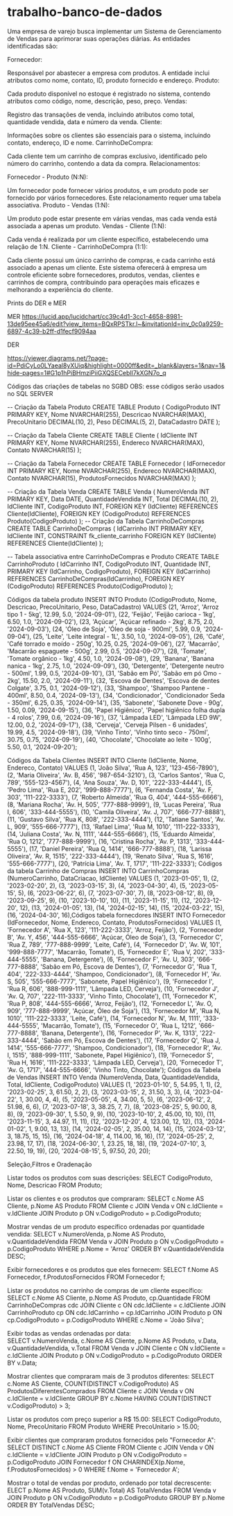 # trabalho-banco-de-dados
Uma empresa de varejo busca implementar um Sistema de Gerenciamento de Vendas para aprimorar suas operações diárias. As entidades identificadas são:

Fornecedor:

Responsável por abastecer a empresa com produtos. A entidade inclui atributos como nome, contato, ID, produto fornecido e endereço.
Produto:

Cada produto disponível no estoque é registrado no sistema, contendo atributos como código, nome, descrição, peso, preço.
Vendas:

Registro das transações de venda, incluindo atributos como total, quantidade vendida, data e número da venda.
Cliente:

Informações sobre os clientes são essenciais para o sistema, incluindo contato, endereço, ID e nome.
CarrinhoDeCompra:

Cada cliente tem um carrinho de compras exclusivo, identificado pelo número do carrinho, contendo a data da compra.
Relacionamentos:

Fornecedor - Produto (N:N):

Um fornecedor pode fornecer vários produtos, e um produto pode ser fornecido por vários fornecedores. Este relacionamento requer uma tabela associativa.
Produto - Vendas (1:N):

Um produto pode estar presente em várias vendas, mas cada venda está associada a apenas um produto.
Vendas - Cliente (1:N):

Cada venda é realizada por um cliente específico, estabelecendo uma relação de 1:N.
Cliente - CarrinhoDeCompra (1:1):

Cada cliente possui um único carrinho de compras, e cada carrinho está associado a apenas um cliente.
Este sistema oferecerá à empresa um controle eficiente sobre fornecedores, produtos, vendas, clientes e carrinhos de compra, contribuindo para operações mais eficazes e melhorando a experiência do cliente.


Prints do DER e MER

MER
https://lucid.app/lucidchart/cc39c4d1-3cc1-4658-8981-13de95ee45a6/edit?view_items=BQxRPSTkr.l~&invitationId=inv_0c0a9259-6897-4c39-b2ff-d1fecf9094aa

DER

https://viewer.diagrams.net/?page-id=PdiCyLo0LYaeal8yXUiq&highlight=0000ff&edit=_blank&layers=1&nav=1&hide-pages=1#G1p1hPiBHmziPiiGXQSECebIl7kXGN7o_q

Códigos das criações de tabelas no SGBD
OBS: esse códigos serão usados no SQL SERVER

-- Criação da Tabela Produto
CREATE TABLE Produto (
    CodigoProduto INT PRIMARY KEY,
    Nome NVARCHAR(255),
    Descricao NVARCHAR(MAX),
    PrecoUnitario DECIMAL(10, 2),
    Peso DECIMAL(5, 2),
    DataCadastro DATE
);

-- Criação da Tabela Cliente
CREATE TABLE Cliente (
    IdCliente INT PRIMARY KEY,
    Nome NVARCHAR(255),
    Endereco NVARCHAR(MAX),
    Contato NVARCHAR(15)
);

-- Criação da Tabela Fornecedor
CREATE TABLE Fornecedor (
    IdFornecedor INT PRIMARY KEY,
    Nome NVARCHAR(255),
    Endereco NVARCHAR(MAX),
    Contato NVARCHAR(15),
    ProdutosFornecidos NVARCHAR(MAX)
);

-- Criação da Tabela Venda
CREATE TABLE Venda (
    NumeroVenda INT PRIMARY KEY,
    Data DATE,
    QuantidadeVendida INT,
    Total DECIMAL(10, 2),
    IdCliente INT,
    CodigoProduto INT,
    FOREIGN KEY (IdCliente) REFERENCES Cliente(IdCliente),
    FOREIGN KEY (CodigoProduto) REFERENCES Produto(CodigoProduto)
);
-- Criação da Tabela CarrinhoDeCompras
CREATE TABLE CarrinhoDeCompras (
    IdCarrinho INT PRIMARY KEY,
    IdCliente INT,
    CONSTRAINT fk_cliente_carrinho FOREIGN KEY (IdCliente) REFERENCES Cliente(IdCliente)
);

-- Tabela associativa entre CarrinhoDeCompras e Produto
CREATE TABLE CarrinhoProduto (
    IdCarrinho INT,
    CodigoProduto INT,
    Quantidade INT,
    PRIMARY KEY (IdCarrinho, CodigoProduto),
    FOREIGN KEY (IdCarrinho) REFERENCES CarrinhoDeCompras(IdCarrinho),
    FOREIGN KEY (CodigoProduto) REFERENCES Produto(CodigoProduto)
);

Códigos da tabela produto
INSERT INTO Produto (CodigoProduto, Nome, Descricao, PrecoUnitario, Peso, DataCadastro)
VALUES
    (21, 'Arroz', 'Arroz tipo 1 - 5kg', 12.99, 5.0, '2024-09-01'),
    (22, 'Feijão', 'Feijão carioca - 1kg', 6.50, 1.0, '2024-09-02'),
    (23, 'Açúcar', 'Açúcar refinado - 2kg', 8.75, 2.0, '2024-09-03'),
    (24, 'Óleo de Soja', 'Óleo de soja - 900ml', 5.99, 0.9, '2024-09-04'),
    (25, 'Leite', 'Leite integral - 1L', 3.50, 1.0, '2024-09-05'),
    (26, 'Café', 'Café torrado e moído - 250g', 10.25, 0.25, '2024-09-06'),
    (27, 'Macarrão', 'Macarrão espaguete - 500g', 2.99, 0.5, '2024-09-07'),
    (28, 'Tomate', 'Tomate orgânico - 1kg', 4.50, 1.0, '2024-09-08'),
    (29, 'Banana', 'Banana nanica - 1kg', 2.75, 1.0, '2024-09-09'),
    (30, 'Detergente', 'Detergente neutro - 500ml', 1.99, 0.5, '2024-09-10'),
    (31, 'Sabão em Pó', 'Sabão em pó Omo - 2kg', 15.50, 2.0, '2024-09-11'),
    (32, 'Escova de Dentes', 'Escova de dentes Colgate', 3.75, 0.1, '2024-09-12'),
    (33, 'Shampoo', 'Shampoo Pantene - 400ml', 8.50, 0.4, '2024-09-13'),
    (34, 'Condicionador', 'Condicionador Seda - 350ml', 6.25, 0.35, '2024-09-14'),
    (35, 'Sabonete', 'Sabonete Dove - 90g', 1.50, 0.09, '2024-09-15'),
    (36, 'Papel Higiênico', 'Papel higiênico folha dupla - 4 rolos', 7.99, 0.6, '2024-09-16'),
    (37, 'Lâmpada LED', 'Lâmpada LED 9W', 12.00, 0.2, '2024-09-17'),
    (38, 'Cerveja', 'Cerveja Pilsen - 6 unidades', 19.99, 4.5, '2024-09-18'),
    (39, 'Vinho Tinto', 'Vinho tinto seco - 750ml', 30.75, 0.75, '2024-09-19'),
    (40, 'Chocolate', 'Chocolate ao leite - 100g', 5.50, 0.1, '2024-09-20');

Códigos da Tabela Clientes
  INSERT INTO Cliente (IdCliente, Nome, Endereco, Contato)
VALUES
    (1, 'João Silva', 'Rua A, 123', '123-456-7890'),
    (2, 'Maria Oliveira', 'Av. B, 456', '987-654-3210'),
    (3, 'Carlos Santos', 'Rua C, 789', '555-123-4567'),
    (4, 'Ana Souza', 'Av. D, 101', '222-333-4444'),
    (5, 'Pedro Lima', 'Rua E, 202', '999-888-7777'),
    (6, 'Fernanda Costa', 'Av. F, 303', '111-222-3333'),
    (7, 'Roberto Almeida', 'Rua G, 404', '444-555-6666'),
    (8, 'Mariana Rocha', 'Av. H, 505', '777-888-9999'),
    (9, 'Lucas Pereira', 'Rua I, 606', '333-444-5555'),
    (10, 'Camila Oliveira', 'Av. J, 707', '666-777-8888'),
    (11, 'Gustavo Silva', 'Rua K, 808', '222-333-4444'),
    (12, 'Tatiane Santos', 'Av. L, 909', '555-666-7777'),
    (13, 'Rafael Lima', 'Rua M, 1010', '111-222-3333'),
    (14, 'Juliana Costa', 'Av. N, 1111', '444-555-6666'),
    (15, 'Eduardo Almeida', 'Rua O, 1212', '777-888-9999'),
    (16, 'Cristina Rocha', 'Av. P, 1313', '333-444-5555'),
    (17, 'Daniel Pereira', 'Rua Q, 1414', '666-777-8888'),
    (18, 'Larissa Oliveira', 'Av. R, 1515', '222-333-4444'),
    (19, 'Renato Silva', 'Rua S, 1616', '555-666-7777'),
    (20, 'Patrícia Lima', 'Av. T, 1717', '111-222-3333');
Códigos da tabela Carrinho de Compras
INSERT INTO CarrinhoCompras (NumeroCarrinho, DataCriacao, IdCliente)
VALUES
    (1, '2023-01-05', 1),
    (2, '2023-02-20', 2),
    (3, '2023-03-15', 3),
    (4, '2023-04-30', 4),
    (5, '2023-05-15', 5),
    (6, '2023-06-22', 6),
    (7, '2023-07-30', 7),
    (8, '2023-08-12', 8),
    (9, '2023-09-25', 9),
    (10, '2023-10-10', 10),
    (11, '2023-11-15', 11),
    (12, '2023-12-20', 12),
    (13, '2024-01-05', 13),
    (14, '2024-02-15', 14),
    (15, '2024-03-22', 15),
    (16, '2024-04-30', 16),Códigos tabela fornecdores
    INSERT INTO Fornecedor (IdFornecedor, Nome, Endereco, Contato, ProdutosFornecidos)
VALUES
    (1, 'Fornecedor A', 'Rua X, 123', '111-222-3333', 'Arroz, Feijão'),
    (2, 'Fornecedor B', 'Av. Y, 456', '444-555-6666', 'Açúcar, Óleo de Soja'),
    (3, 'Fornecedor C', 'Rua Z, 789', '777-888-9999', 'Leite, Café'),
    (4, 'Fornecedor D', 'Av. W, 101', '999-888-7777', 'Macarrão, Tomate'),
    (5, 'Fornecedor E', 'Rua V, 202', '333-444-5555', 'Banana, Detergente'),
    (6, 'Fornecedor F', 'Av. U, 303', '666-777-8888', 'Sabão em Pó, Escova de Dentes'),
    (7, 'Fornecedor G', 'Rua T, 404', '222-333-4444', 'Shampoo, Condicionador'),
    (8, 'Fornecedor H', 'Av. S, 505', '555-666-7777', 'Sabonete, Papel Higiênico'),
    (9, 'Fornecedor I', 'Rua R, 606', '888-999-1111', 'Lâmpada LED, Cerveja'),
    (10, 'Fornecedor J', 'Av. Q, 707', '222-111-3333', 'Vinho Tinto, Chocolate'),
    (11, 'Fornecedor K', 'Rua P, 808', '444-555-6666', 'Arroz, Feijão'),
    (12, 'Fornecedor L', 'Av. O, 909', '777-888-9999', 'Açúcar, Óleo de Soja'),
    (13, 'Fornecedor M', 'Rua N, 1010', '111-222-3333', 'Leite, Café'),
    (14, 'Fornecedor N', 'Av. M, 1111', '333-444-5555', 'Macarrão, Tomate'),
    (15, 'Fornecedor O', 'Rua L, 1212', '666-777-8888', 'Banana, Detergente'),
    (16, 'Fornecedor P', 'Av. K, 1313', '222-333-4444', 'Sabão em Pó, Escova de Dentes'),
    (17, 'Fornecedor Q', 'Rua J, 1414', '555-666-7777', 'Shampoo, Condicionador'),
    (18, 'Fornecedor R', 'Av. I, 1515', '888-999-1111', 'Sabonete, Papel Higiênico'),
    (19, 'Fornecedor S', 'Rua H, 1616', '111-222-3333', 'Lâmpada LED, Cerveja'),
    (20, 'Fornecedor T', 'Av. G, 1717', '444-555-6666', 'Vinho Tinto, Chocolate');
Códigos da Tabela de Vendas
INSERT INTO Venda (NumeroVenda, Data, QuantidadeVendida, Total, IdCliente, CodigoProduto)
VALUES
    (1, '2023-01-10', 5, 54.95, 1, 1),
    (2, '2023-02-25', 3, 61.50, 2, 2),
    (3, '2023-03-15', 2, 31.50, 3, 3),
    (4, '2023-04-22', 1, 30.00, 4, 4),
    (5, '2023-05-05', 4, 34.00, 5, 5),
    (6, '2023-06-12', 2, 51.98, 6, 6),
    (7, '2023-07-18', 3, 38.25, 7, 7),
    (8, '2023-08-25', 5, 90.00, 8, 8),
    (9, '2023-09-30', 1, 5.50, 9, 9),
    (10, '2023-10-10', 2, 45.00, 10, 10),
    (11, '2023-11-15', 3, 44.97, 11, 11),
    (12, '2023-12-20', 4, 123.00, 12, 12),
    (13, '2024-01-02', 1, 9.00, 13, 13),
    (14, '2024-02-05', 2, 35.00, 14, 14),
    (15, '2024-03-12', 3, 18.75, 15, 15),
    (16, '2024-04-18', 4, 114.00, 16, 16),
    (17, '2024-05-25', 2, 23.98, 17, 17),
    (18, '2024-06-30', 1, 23.25, 18, 18),
    (19, '2024-07-10', 3, 22.50, 19, 19),
    (20, '2024-08-15', 5, 97.50, 20, 20);

Seleção,Filtros e Oradenação

Listar todos os produtos com suas descrições:
SELECT CodigoProduto, Nome, Descricao
FROM Produto;

Listar os clientes e os produtos que compraram:
SELECT c.Nome AS Cliente, p.Nome AS Produto
FROM Cliente c
JOIN Venda v ON c.IdCliente = v.IdCliente
JOIN Produto p ON v.CodigoProduto = p.CodigoProduto;

 Mostrar vendas de um produto específico ordenadas por quantidade vendida:
SELECT v.NumeroVenda, p.Nome AS Produto, v.QuantidadeVendida
FROM Venda v
JOIN Produto p ON v.CodigoProduto = p.CodigoProduto
WHERE p.Nome = 'Arroz'
ORDER BY v.QuantidadeVendida DESC;

Exibir fornecedores e os produtos que eles fornecem:
SELECT f.Nome AS Fornecedor, f.ProdutosFornecidos
FROM Fornecedor f;

Listar os produtos no carrinho de compras de um cliente específico:
SELECT c.Nome AS Cliente, p.Nome AS Produto, cp.Quantidade
FROM CarrinhoDeCompras cdc
JOIN Cliente c ON cdc.IdCliente = c.IdCliente
JOIN CarrinhoProduto cp ON cdc.IdCarrinho = cp.IdCarrinho
JOIN Produto p ON cp.CodigoProduto = p.CodigoProduto
WHERE c.Nome = 'João Silva';

Exibir todas as vendas ordenadas por data:   
SELECT v.NumeroVenda, c.Nome AS Cliente, p.Nome AS Produto, v.Data, v.QuantidadeVendida, v.Total
FROM Venda v
JOIN Cliente c ON v.IdCliente = c.IdCliente
JOIN Produto p ON v.CodigoProduto = p.CodigoProduto
ORDER BY v.Data;

Mostrar clientes que compraram mais de 3 produtos diferentes:
SELECT c.Nome AS Cliente, COUNT(DISTINCT v.CodigoProduto) AS ProdutosDiferentesComprados
FROM Cliente c
JOIN Venda v ON c.IdCliente = v.IdCliente
GROUP BY c.Nome
HAVING COUNT(DISTINCT v.CodigoProduto) > 3;

 Listar os produtos com preço superior a R$ 15.00:
SELECT CodigoProduto, Nome, PrecoUnitario
FROM Produto
WHERE PrecoUnitario > 15.00;

Exibir clientes que compraram produtos fornecidos pelo "Fornecedor A":
SELECT DISTINCT c.Nome AS Cliente
FROM Cliente c
JOIN Venda v ON c.IdCliente = v.IdCliente
JOIN Produto p ON v.CodigoProduto = p.CodigoProduto
JOIN Fornecedor f ON CHARINDEX(p.Nome, f.ProdutosFornecidos) > 0
WHERE f.Nome = 'Fornecedor A';

Mostrar o total de vendas por produto, ordenado por total decrescente:
ELECT p.Nome AS Produto, SUM(v.Total) AS TotalVendas
FROM Venda v
JOIN Produto p ON v.CodigoProduto = p.CodigoProduto
GROUP BY p.Nome
ORDER BY TotalVendas DESC;



    

